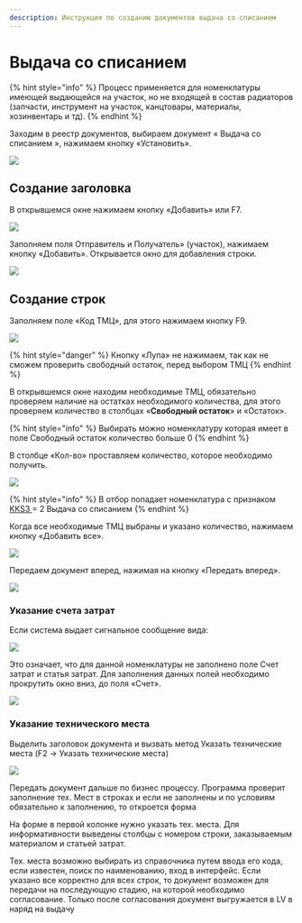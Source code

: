 ```yaml
---
description: Инструкция по созданию документов выдача со списанием
---
```


# Выдача со списанием

{% hint style="info" %}
Процесс применяется для номенклатуры имеющей выдающейся на участок, но не входящей в состав радиаторов (запчасти, инструмент на участок, канцтовары, материалы, хозинвентарь и тд).
{% endhint %}

Заходим в реестр документов, выбираем документ « Выдача со списанием », нажимаем кнопку «Установить».

![](<../../../.gitbook/assets/0 (52).png>)

## Создание заголовка

В открывшемся окне нажимаем кнопку «Добавить» или F7.

![](<../../../.gitbook/assets/1 (66).png>)

Заполняем поля Отправитель и Получатель» (участок), нажимаем кнопку «Добавить». Открывается окно для добавления строки.

![](<../../../.gitbook/assets/2 (69).png>)

## Создание строк

Заполняем поле «Код ТМЦ», для этого нажимаем кнопку F9.

![](<../../../.gitbook/assets/3 (54).png>)

{% hint style="danger" %}
Кнопку «Лупа» не нажимаем, так как не сможем проверить свободный остаток, перед выбором ТМЦ&#x20;
{% endhint %}

В открывшемся окне находим необходимые ТМЦ, обязательно проверяем наличие на остатках необходимого количества, для этого проверяем количество в столбцах «**Свободный остаток**» и «Остаток».

{% hint style="info" %}
Выбирать можно номенклатуру которая имеет в поле Свободный остаток количество больше 0
{% endhint %}

В столбце «Кол-во» проставляем количество, которое необходимо получить.

![](<../../../.gitbook/assets/5 (28).png>)

{% hint style="info" %}
В отбор попадает номенклатура с признаком [KKS3 ](../../../upravlenie-mdm/prostye-spravochniki/ks3.md)= 2 Выдача со списанием
{% endhint %}

Когда все необходимые ТМЦ выбраны и указано количество, нажимаем кнопку «Добавить все».

![](<../../../.gitbook/assets/6 (11).png>)

Передаем документ вперед, нажимая на кнопку «Передать вперед».

![](<../../../.gitbook/assets/7 (27).png>)

### Указание счета затрат

Если система выдает сигнальное сообщение вида:

![](<../../../.gitbook/assets/8 (43).png>)

Это означает, что для данной номенклатуры не заполнено поле Счет затрат и статья затрат. Для заполнения данных полей необходимо прокрутить окно вниз, до поля «Счет».

![](<../../../.gitbook/assets/9 (37).png>)

### Указание технического места

Выделить заголовок документа и вызвать метод Указать технические места (F2 -> Указать технические места)

![](<../../../.gitbook/assets/image (81).png>)

Передать документ дальше по бизнес процессу. Программа проверит заполнение тех. Мест в строках и если не заполнены и по условиям обязательно к заполнению, то откроется форма

На форме в первой колонке нужно указать тех. места. Для информативности выведены столбцы с номером строки, заказываемым материалом и статьей затрат.

Тех. места возможно выбирать из справочника путем ввода его кода, если известен, поиск по наименованию, вход в интерфейс. Если указано все корректно для всех строк, то документ возможен для передачи на последующую стадию, на которой необходимо согласование. Только после согласования документ выгружается в LV в наряд на выдачу
